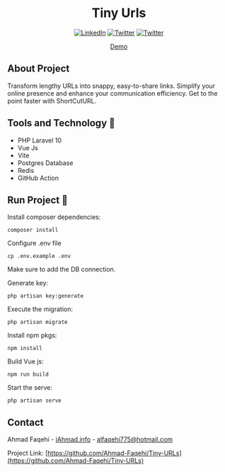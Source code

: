 <div align="center">

# Tiny Urls
[![LinkedIn][linkedin-shield]][linkedin-url]
[![Twitter][twitter-shield]][twittwe-url]
[![Twitter][github-shield]][github-url]

<a href="https://hammerhead-app-9hhhd.ondigitalocean.app/">Demo</a>


</div>

## About Project

Transform lengthy URLs into snappy, easy-to-share links. Simplify your online presence and enhance your communication efficiency. Get to the point faster with ShortCutURL.

## Tools and Technology 🎯

* []() PHP Laravel 10
* Vue Js
* Vite
* Postgres Database
* Redis
* GitHub Action

## Run Project 🚀
Install composer dependencies:
```shell
composer install
```
Configure .env file
```shell
cp .env.example .env
```
Make sure to add the DB connection.

Generate key:
```shell
php artisan key:generate
```
Execute the migration:
```shell
php artisan migrate
```
Install npm pkgs:
```shell
npm install
```
Build Vue js:
```shell
npm run build
```
Start the serve:
```shell
php artisan serve
```

<!-- CONTACT -->
## Contact

Ahmad Faqehi - [iAhmad.info](https://iAhmad.info) - alfaqehi775@hotmail.com

Project Link: [https://github.com/Ahmad-Faqehi/Tiny-URLs](https://github.com/Ahmad-Faqehi/Tiny-URLs)


<!-- MARKDOWN LINKS & IMAGES -->
<!-- https://www.markdownguide.org/basic-syntax/#reference-style-links -->
[linkedin-shield]: https://img.shields.io/badge/-LinkedIn-black.svg?style=for-the-badge&logo=linkedin&colorB=555
[linkedin-url]: https://linkedin.com/in/ahmad-faqehi
[twitter-shield]: https://img.shields.io/badge/-twitter-black.svg?style=for-the-badge&logo=twitter&colorB=555
[twittwe-url]: https://twitter.com/A_F775
[github-shield]: https://img.shields.io/badge/-github-black.svg?style=for-the-badge&logo=github&colorB=555
[github-url]: https://github.com/Ahmad-Faqehi
